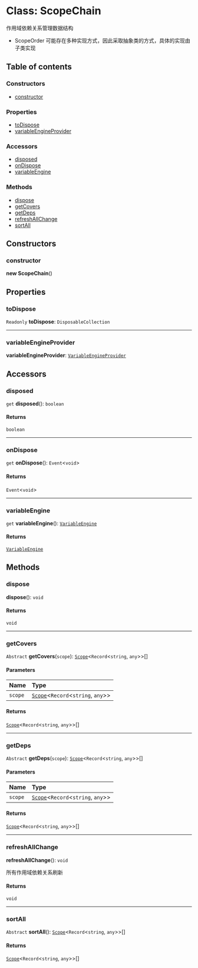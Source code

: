 # Class: ScopeChain

作用域依赖关系管理数据结构

* ScopeOrder 可能存在多种实现方式，因此采取抽象类的方式，具体的实现由子类实现

## Table of contents

### Constructors

* [constructor](/en/auto-docs/variable-plugin/classes/ScopeChain.md#constructor)

### Properties

* [toDispose](/en/auto-docs/variable-plugin/classes/ScopeChain.md#todispose)
* [variableEngineProvider](/en/auto-docs/variable-plugin/classes/ScopeChain.md#variableengineprovider)

### Accessors

* [disposed](/en/auto-docs/variable-plugin/classes/ScopeChain.md#disposed)
* [onDispose](/en/auto-docs/variable-plugin/classes/ScopeChain.md#ondispose)
* [variableEngine](/en/auto-docs/variable-plugin/classes/ScopeChain.md#variableengine)

### Methods

* [dispose](/en/auto-docs/variable-plugin/classes/ScopeChain.md#dispose)
* [getCovers](/en/auto-docs/variable-plugin/classes/ScopeChain.md#getcovers)
* [getDeps](/en/auto-docs/variable-plugin/classes/ScopeChain.md#getdeps)
* [refreshAllChange](/en/auto-docs/variable-plugin/classes/ScopeChain.md#refreshallchange)
* [sortAll](/en/auto-docs/variable-plugin/classes/ScopeChain.md#sortall)

## Constructors

### constructor

**new ScopeChain**()

## Properties

### toDispose

`Readonly` **toDispose**: `DisposableCollection`

***

### variableEngineProvider

**variableEngineProvider**: [`VariableEngineProvider`](/en/auto-docs/variable-plugin/variables/VariableEngineProvider-1.md)

## Accessors

### disposed

`get` **disposed**(): `boolean`

#### Returns

`boolean`

***

### onDispose

`get` **onDispose**(): `Event`<`void`>

#### Returns

`Event`<`void`>

***

### variableEngine

`get` **variableEngine**(): [`VariableEngine`](/en/auto-docs/variable-plugin/classes/VariableEngine.md)

#### Returns

[`VariableEngine`](/en/auto-docs/variable-plugin/classes/VariableEngine.md)

## Methods

### dispose

**dispose**(): `void`

#### Returns

`void`

***

### getCovers

`Abstract` **getCovers**(`scope`): [`Scope`](/en/auto-docs/variable-plugin/classes/Scope.md)<`Record`<`string`, `any`>>\[]

#### Parameters

| Name | Type |
| :------ | :------ |
| `scope` | [`Scope`](/en/auto-docs/variable-plugin/classes/Scope.md)<`Record`<`string`, `any`>> |

#### Returns

[`Scope`](/en/auto-docs/variable-plugin/classes/Scope.md)<`Record`<`string`, `any`>>\[]

***

### getDeps

`Abstract` **getDeps**(`scope`): [`Scope`](/en/auto-docs/variable-plugin/classes/Scope.md)<`Record`<`string`, `any`>>\[]

#### Parameters

| Name | Type |
| :------ | :------ |
| `scope` | [`Scope`](/en/auto-docs/variable-plugin/classes/Scope.md)<`Record`<`string`, `any`>> |

#### Returns

[`Scope`](/en/auto-docs/variable-plugin/classes/Scope.md)<`Record`<`string`, `any`>>\[]

***

### refreshAllChange

**refreshAllChange**(): `void`

所有作用域依赖关系刷新

#### Returns

`void`

***

### sortAll

`Abstract` **sortAll**(): [`Scope`](/en/auto-docs/variable-plugin/classes/Scope.md)<`Record`<`string`, `any`>>\[]

#### Returns

[`Scope`](/en/auto-docs/variable-plugin/classes/Scope.md)<`Record`<`string`, `any`>>\[]
